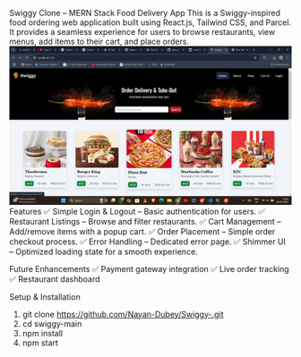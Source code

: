 Swiggy Clone – MERN Stack Food Delivery App
This is a Swiggy-inspired food ordering web application built using React.js, Tailwind CSS, and Parcel. It provides a seamless experience for users to browse restaurants, view menus, add items to their cart, and place orders.
![Alt Text](img.png)
Features
✅ Simple Login & Logout – Basic authentication for users.
✅ Restaurant Listings – Browse and filter restaurants.
✅ Cart Management – Add/remove items with a popup cart.
✅ Order Placement – Simple order checkout process.
✅ Error Handling – Dedicated error page.
✅ Shimmer UI – Optimized loading state for a smooth experience.

Future Enhancements
✅ Payment gateway integration
✅ Live order tracking
✅ Restaurant dashboard


Setup & Installation

1. git clone https://github.com/Nayan-Dubey/Swiggy-.git
2. cd swiggy-main 
3. npm install 
4. npm start 



